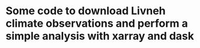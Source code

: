 # Some code to download Livneh climate observations and perform a simple analysis with xarray and dask
